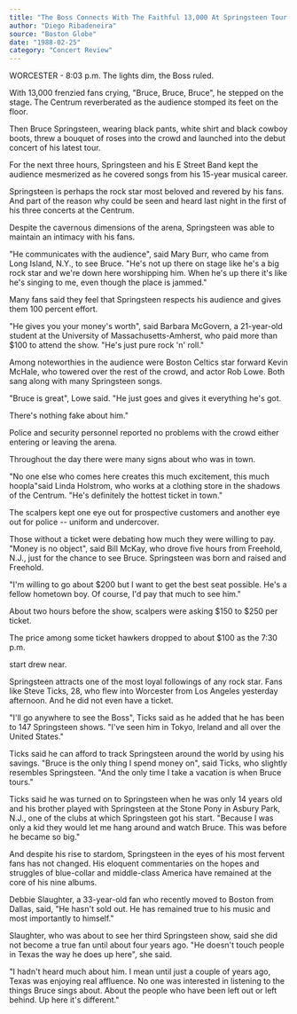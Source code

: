 ```yaml
---
title: "The Boss Connects With The Faithful 13,000 At Springsteen Tour Debut"
author: "Diego Ribadeneira"
source: "Boston Globe"
date: "1988-02-25"
category: "Concert Review"
---
```


WORCESTER - 8:03 p.m. The lights dim, the Boss ruled.

With 13,000 frenzied fans crying, "Bruce, Bruce, Bruce", he stepped on the stage. The Centrum reverberated as the audience stomped its feet on the floor.

Then Bruce Springsteen, wearing black pants, white shirt and black cowboy boots, threw a bouquet of roses into the crowd and launched into the debut concert of his latest tour.

For the next three hours, Springsteen and his E Street Band kept the audience mesmerized as he covered songs from his 15-year musical career.

Springsteen is perhaps the rock star most beloved and revered by his fans. And part of the reason why could be seen and heard last night in the first of his three concerts at the Centrum.

Despite the cavernous dimensions of the arena, Springsteen was able to maintain an intimacy with his fans.

"He communicates with the audience", said Mary Burr, who came from Long Island, N.Y., to see Bruce. "He's not up there on stage like he's a big rock star and we're down here worshipping him. When he's up there it's like he's singing to me, even though the place is jammed."

Many fans said they feel that Springsteen respects his audience and gives them 100 percent effort.

"He gives you your money's worth", said Barbara McGovern, a 21-year-old student at the University of Massachusetts-Amherst, who paid more than $100 to attend the show. "He's just pure rock 'n' roll."

Among noteworthies in the audience were Boston Celtics star forward Kevin McHale, who towered over the rest of the crowd, and actor Rob Lowe. Both sang along with many Springsteen songs.

"Bruce is great", Lowe said. "He just goes and gives it everything he's got.

There's nothing fake about him."

Police and security personnel reported no problems with the crowd either entering or leaving the arena.

Throughout the day there were many signs about who was in town.

"No one else who comes here creates this much excitement, this much hoopla"said Linda Holstrom, who works at a clothing store in the shadows of the Centrum. "He's definitely the hottest ticket in town."

The scalpers kept one eye out for prospective customers and another eye out for police -- uniform and undercover.

Those without a ticket were debating how much they were willing to pay. "Money is no object", said Bill McKay, who drove five hours from Freehold, N.J., just for the chance to see Bruce. Springsteen was born and raised and Freehold.

"I'm willing to go about $200 but I want to get the best seat possible. He's a fellow hometown boy. Of course, I'd pay that much to see him."

About two hours before the show, scalpers were asking $150 to $250 per ticket.

The price among some ticket hawkers dropped to about $100 as the 7:30 p.m.

start drew near.

Springsteen attracts one of the most loyal followings of any rock star. Fans like Steve Ticks, 28, who flew into Worcester from Los Angeles yesterday afternoon. And he did not even have a ticket.

"I'll go anywhere to see the Boss", Ticks said as he added that he has been to 147 Springsteen shows. "I've seen him in Tokyo, Ireland and all over the United States."

Ticks said he can afford to track Springsteen around the world by using his savings. "Bruce is the only thing I spend money on", said Ticks, who slightly resembles Springsteen. "And the only time I take a vacation is when Bruce tours."

Ticks said he was turned on to Springsteen when he was only 14 years old and his brother played with Springsteen at the Stone Pony in Asbury Park, N.J., one of the clubs at which Springsteen got his start. "Because I was only a kid they would let me hang around and watch Bruce. This was before he became so big."

And despite his rise to stardom, Springsteen in the eyes of his most fervent fans has not changed. His eloquent commentaries on the hopes and struggles of blue-collar and middle-class America have remained at the core of his nine albums.

Debbie Slaughter, a 33-year-old fan who recently moved to Boston from Dallas, said, "He hasn't sold out. He has remained true to his music and most importantly to himself."

Slaughter, who was about to see her third Springsteen show, said she did not become a true fan until about four years ago. "He doesn't touch people in Texas the way he does up here", she said.

"I hadn't heard much about him. I mean until just a couple of years ago, Texas was enjoying real affluence. No one was interested in listening to the things Bruce sings about. About the people who have been left out or left behind. Up here it's different."

